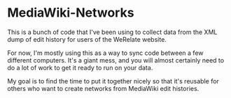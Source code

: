 MediaWiki-Networks
==================
This is a bunch of code that I've been using to collect data from the XML dump of edit history for users of the WeRelate website.

For now, I'm mostly using this as a way to sync code between a few different computers. It's a giant mess, and you will almost certainly need to do a lot of work to get it ready to run on your data.

My goal is to find the time to put it together nicely so that it's reusable for others who want to create networks from MediaWiki edit histories.

